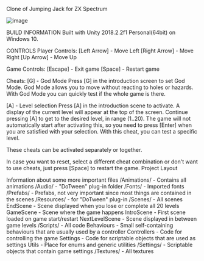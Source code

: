Clone of Jumping Jack for ZX Spectrum

![image](https://github.com/grazinskisd/jumping-jack/assets/7268374/876c7775-cfa0-4a6a-bb2e-b759e1e2ab0c)


BUILD INFORMATION
Built with Unity 2018.2.2f1 Personal(64bit) on Windows 10.

CONTROLS
Player Controls:
[Left Arrow] - Move Left
[Right Arrow] - Move Right
[Up Arrow] - Move Up

Game Controls:
[Escape] - Exit game
[Space] - Restart game

Cheats:
[G] - God Mode
Press [G] in the introduction screen to set God Mode.
God Mode allows you to move without reacting to holes or hazards.
With God Mode you can quickly test if the whole game is there.

[A] - Level selection
Press [A] in the introduction scene to activate.
A display of the current level will appear at the top of the screen.
Continue pressing [A] to get to the desired level, in range (1..20).
The game will not automatically start after activating this, so you need to press [Enter] when you are satisfied with your selection.
With this cheat, you can test a specific level.

These cheats can be activated separately or together.

In case you want to reset, select a different cheat combination or don't want to use cheats, just press [Space] to restart the game.
Project Layout

Information about some more important files
/Animations/ - Contains all animations
/Audio/ - "DoTween" plug-in folder
/Fonts/ - Imported fonts
/Prefabs/ - Prefabs, not very important since most things are contained in the scenes
/Resources/ - for "DoTween" plug-in
/Scenes/ - All scenes
  EndScene - Scene displayed when you lose or complete all 20 levels
  GameScene - Scene where the game happens
  IntroScene - First scene loaded on game start/restart
  NextLevelScene - Scene displayed in between game levels
/Scripts/ - All code
  Behaviours - Small self-containing behaviours that are usually used by a controller
  Controllers - Code for controlling the game
  Settings - Code for scriptable objects that are used as settings
  Utils - Place for enums and generic utilities
/Settings/ - Scriptable objects that contain game settings
/Textures/ - All textures
